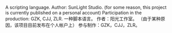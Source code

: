 A scripting language. 
Author: SunLight Studio. 
(for some reason, this project is currently published on a personal account) 
Participation in the production: GZK, CJJ, ZLR.
一种脚本语言。
作者：阳光工作室。
（由于某种原因，该项目目前发布在个人帐户上）
参与制作：GZK，CJJ，ZLR。
